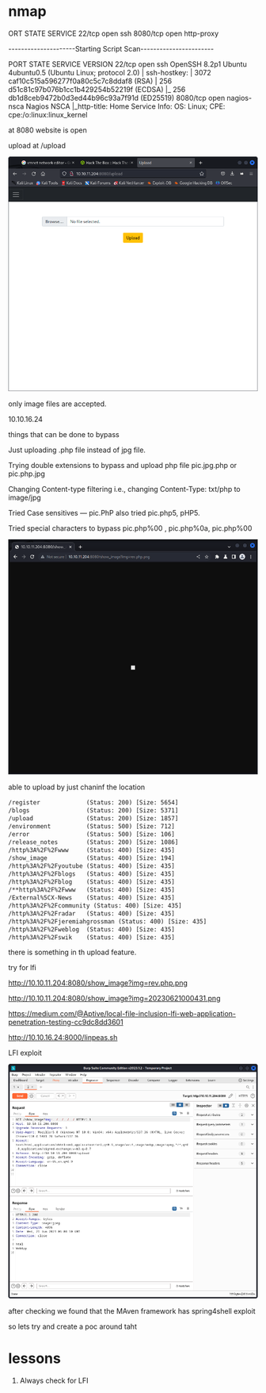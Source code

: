# nmap

ORT     STATE SERVICE
22/tcp   open  ssh
8080/tcp open  http-proxy



---------------------Starting Script Scan-----------------------
                                                                                                                   


PORT     STATE SERVICE     VERSION
22/tcp   open  ssh         OpenSSH 8.2p1 Ubuntu 4ubuntu0.5 (Ubuntu Linux; protocol 2.0)
| ssh-hostkey: 
|   3072 caf10c515a596277f0a80c5c7c8ddaf8 (RSA)
|   256 d51c81c97b076b1cc1b429254b52219f (ECDSA)
|_  256 db1d8ceb9472b0d3ed44b96c93a7f91d (ED25519)
8080/tcp open  nagios-nsca Nagios NSCA
|_http-title: Home
Service Info: OS: Linux; CPE: cpe:/o:linux:linux_kernel


at 8080 website is open

upload at /upload

![](20230621000431.png)

only image files are accepted.

10.10.16.24

things that can be done to bypass

Just uploading .php file instead of jpg file.

Trying double extensions to bypass and upload php file pic.jpg.php or pic.php.jpg

Changing Content-type filtering i.e., changing Content-Type: txt/php to image/jpg

Tried Case sensitives — pic.PhP also tried pic.php5, pHP5.

Tried special characters to bypass pic.php%00 , pic.php%0a, pic.php%00

![](20230621003609.png)

able to upload by just chaninf the location

```
/register             (Status: 200) [Size: 5654]
/blogs                (Status: 200) [Size: 5371]
/upload               (Status: 200) [Size: 1857]
/environment          (Status: 500) [Size: 712]
/error                (Status: 500) [Size: 106]
/release_notes        (Status: 200) [Size: 1086]
/http%3A%2F%2Fwww     (Status: 400) [Size: 435]
/show_image           (Status: 400) [Size: 194]
/http%3A%2F%2Fyoutube (Status: 400) [Size: 435]
/http%3A%2F%2Fblogs   (Status: 400) [Size: 435]
/http%3A%2F%2Fblog    (Status: 400) [Size: 435]
/**http%3A%2F%2Fwww   (Status: 400) [Size: 435]
/External%5CX-News    (Status: 400) [Size: 435]
/http%3A%2F%2Fcommunity (Status: 400) [Size: 435]
/http%3A%2F%2Fradar   (Status: 400) [Size: 435]
/http%3A%2F%2Fjeremiahgrossman (Status: 400) [Size: 435]
/http%3A%2F%2Fweblog  (Status: 400) [Size: 435]
/http%3A%2F%2Fswik    (Status: 400) [Size: 435]
```

there is something in th upload feature.

try for lfi

http://10.10.11.204:8080/show_image?img=rev.php.png

http://10.10.11.204:8080/show_image?img=20230621000431.png

https://medium.com/@Aptive/local-file-inclusion-lfi-web-application-penetration-testing-cc9dc8dd3601

http://10.10.16.24:8000/linpeas.sh  


LFI exploit

![](20230621020826.png)

after checking we found that the MAven framework has spring4shell exploit

so lets try and create a poc around taht



# lessons 

1. Always check for LFI







